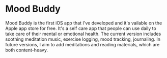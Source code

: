# Mood Buddy

Mood Buddy is the first iOS app that I've developed and it's vailable on the Apple app store for free. It's a self care app that people can use daily to take care of their mental or emotional health. The current version includes soothing meditation music, exercise logging, mood tracking, journaling. In future versions, I aim to add meditations and reading materials, which are both content-heavy.
